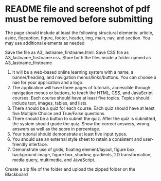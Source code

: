 # README file and screenshot of pdf must be removed before submitting

The page should include at least the following structural elements: article, aside, figcaption, figure,
footer, header, img, main, nav, and section. You may use additional elements as needed

Save the file as A3_lastname_firstname.html. Save CSS file as A3_lastname_firstname.css. Store
both the files inside a folder named as A3_lastname_firstname

1. It will be a web-based online learning system with a name, a banner/heading, and navigation
menus/links/buttons. You can choose a nae for your application and a logo.
2. The application will have three pages of tutorials, accessible through navigation menus or
buttons, to teach the HTML, CSS, and JavaScript courses. Each course should have at least five
topics. Topics should include text, images, tables, and lists.
3. There should be a quiz for each course. Each quiz should have at least five Multiple Choice and
True/False questions.
4. There should be a button to submit the quiz. After the quiz is submitted, the system should
grade the quiz. Show the correct answers, wrong answers as well as the score in percentage.
5. Your tutorial should demonstrate at least five input types.
6. You should use an external style sheet to retain a consistent and user-friendly interface.
7. Demonstrate use of grids, floating element/layout, figure box, background image, figure box,
shadow, gradients, 2D transformation, media query, multimedia, and JavaScript.

Create a zip file of the folder and upload the zipped folder on the Blackboard
